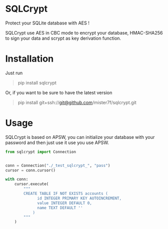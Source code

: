 # SQLCrypt

Protect your SQLite database with AES !


SQLCrypt use AES in CBC mode to encrypt your database, HMAC-SHA256 to sign your data and scrypt as key derivation function.

# Installation
Just run
> pip install sqlcrypt

Or, if you want to be sure to have the latest version
> pip install git+ssh://git@github.com/mister7f/sqlcrypt.git

# Usage
SQLCrypt is based on APSW, you can initialize your database with your password and then just use it use you use APSW.

```python
from sqlcrypt import Connection


conn = Connection("./_test_sqlcrypt_", "pass")
cursor = conn.cursor()

with conn:
    cursor.execute(
        """
        CREATE TABLE IF NOT EXISTS accounts (
              id INTEGER PRIMARY KEY AUTOINCREMENT,
              value INTEGER DEFAULT 0,
              name TEXT DEFAULT ''
            )
        """
    )
```


